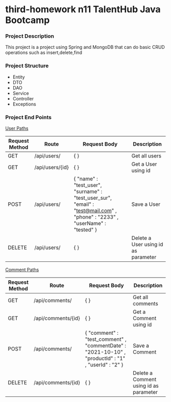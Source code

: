 # third-homework n11 TalentHub Java Bootcamp


### Project Description

This project is a project using Spring and MongoDB that can do basic CRUD operations such as insert,delete,find

### Project Structure

- Entity
- DTO
- DAO
- Service
- Controller
- Exceptions


### Project End Points

[User Paths](third-homework/src/main/java/com/example/thirdhomework/controller/UserController.java)

| Request Method | Route           | Request Body                                                                                                                  | Description                         |
|----------------|-----------------|-------------------------------------------------------------------------------------------------------------------------------|-------------------------------------|
|       GET      | /api/users/     | {  }                                                                                                                          | Get all users                       |
|       GET      | /api/users/{id} | {  }                                                                                                                          | Get a User using id                 |
|      POST      | /api/users/     | {  "name" : "test_user", "surname" : "test_user_sur", "email" : "test@mail.com" , "phone" : "2233" , "userName" : "tested"  } | Save a User                         |
|     DELETE     | /api/users/     | {  }                                                                                                                          | Delete a User using id as parameter |


[Comment Paths](third-homework/src/main/java/com/example/thirdhomework/controller/ProductCommentController.java )

| Request Method | Route              | Request Body                                                                                        | Description                            |
|----------------|--------------------|-----------------------------------------------------------------------------------------------------|----------------------------------------|
|       GET      | /api/comments/     | {  }                                                                                                | Get all comments                       |
|       GET      | /api/comments/{id} | {  }                                                                                                | Get a Comment using id                 |
|      POST      | /api/comments/     | {  "comment" : "test_comment" , "commentDate" : "2021-10-10" , "productId" : "1" , "userId" : "2" } | Save a Comment                         |
|     DELETE     | /api/comments/{id} | {  }                                                                                                | Delete a Comment using id as parameter |
